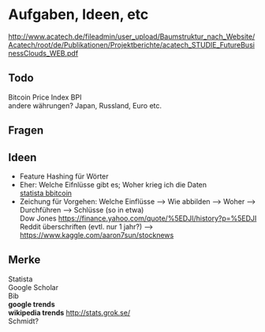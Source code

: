 # Aufgaben, Ideen, etc
http://www.acatech.de/fileadmin/user_upload/Baumstruktur_nach_Website/Acatech/root/de/Publikationen/Projektberichte/acatech_STUDIE_FutureBusinessClouds_WEB.pdf


## Todo
Bitcoin Price Index BPI  
andere währungen? Japan, Russland, Euro etc.  

## Fragen

## Ideen
* Feature Hashing für Wörter  
* Eher: Welche Eifnlüsse gibt es; Woher krieg ich die Daten  
[statista bbitcoin](https://de.statista.com/themen/2087/bitcoin/)  
* Zeichung für Vorgehen: Welche Einflüsse --> Wie abbilden --> Woher --> Durchführen --> Schlüsse (so in etwa)  
Dow Jones https://finance.yahoo.com/quote/%5EDJI/history?p=%5EDJI  
Reddit überschriften (evtl. nur 1 jahr?) --> https://www.kaggle.com/aaron7sun/stocknews  

## Merke
Statista  
Google Scholar  
Bib  
**google trends**  
**wikipedia trends** http://stats.grok.se/   
Schmidt?  